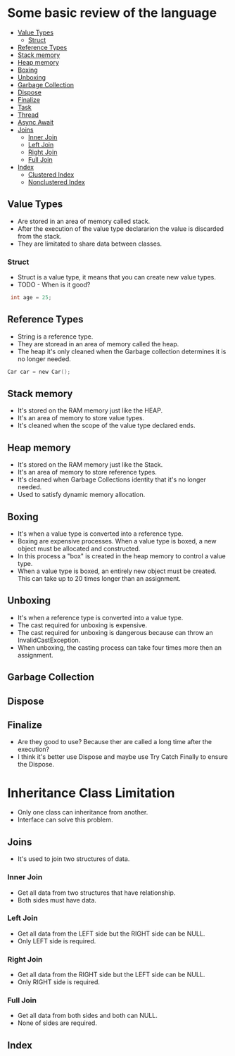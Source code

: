 
# Some basic review of the language

* [Value Types](#value-types)
    * [Struct](#struct)
* [Reference Types](#reference-types)
* [Stack memory](#stack-memory)
* [Heap memory](#heap-memory)
* [Boxing](#boxing)
* [Unboxing](#unboxing)
* [Garbage Collection](#garbage-collection)
* [Dispose](#dispose)
* [Finalize](#finalize)
* [Task](#task)
* [Thread](#thread)
* [Async Await](#async-await)
* [Joins](#joins)
    * [Inner Join](#inner-join)
    * [Left Join](#left-join)
    * [Right Join](#right-join)
    * [Full Join](#full-join)
* [Index](#index)
    * [Clustered Index](#clustered-index)
    * [Nonclustered Index](#nonclustered-index)


## Value Types
- Are stored in an area of memory called stack.
- After the execution of the value type declararion the value is discarded from the stack.
- They are limitated to share data between classes.

### Struct
- Struct is a value type, it means that you can create new value types.
- TODO - When is it good?

```c
 int age = 25;
```

## Reference Types
- String is a reference type.
- They are storead in an area of memory called the heap.
- The heap it's only cleaned when the Garbage collection determines it is no longer needed.

```c
Car car = new Car();
```

## Stack memory
- It's stored on the RAM memory just like the HEAP.
- It's an area of memory to store value types.
- It's cleaned when the scope of the value type declared ends.

## Heap memory
- It's stored on the RAM memory just like the Stack.
- It's an area of memory to store reference types.
- It's cleaned when Garbage Collections identity that it's no longer needed.
- Used to satisfy dynamic memory allocation.

## Boxing
- It's when a value type is converted into a reference type.
- Boxing are expensive processes. When a value type is boxed, a new object must be allocated and constructed.
- In this process a "box" is created in the heap memory to control a value type.
- When a value type is boxed, an entirely new object must be created. This can take up to 20 times longer than an assignment.

## Unboxing
- It's when a reference type is converted into a value type.
- The cast required for unboxing is expensive.
- The cast required for unboxing is dangerous because can throw an InvalidCastException.
- When unboxing, the casting process can take four times more then an assignment.

## Garbage Collection

## Dispose

## Finalize
 - Are they good to use? Because ther are called a long time after the execution?
 - I think it's better use Dispose and maybe use Try Catch Finally to ensure the Dispose.

# Inheritance Class Limitation
- Only one class can inheritance from another.
- Interface can solve this problem.

## Joins
 - It's used to join two structures of data.

### Inner Join
 - Get all data from two structures that have relationship.
 - Both sides must have data.
 
### Left Join
 - Get all data from the LEFT side but the RIGHT side can be NULL.
 - Only LEFT side is required.

### Right Join
 - Get all data from the RIGHT side but the LEFT side can be NULL.
 - Only RIGHT side is required.

### Full Join
 - Get all data from both sides and both can NULL.
 - None of sides are required.

## Index